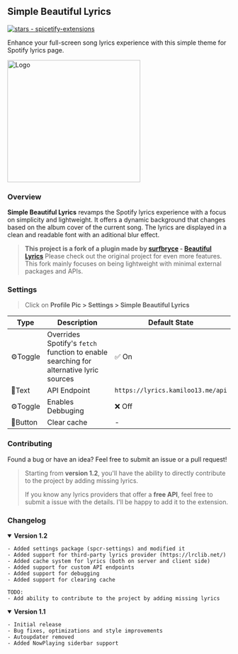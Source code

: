 ## Simple Beautiful Lyrics

<a href="https://github.com/Kamiloo13/spicetify-extensions"><img src="https://img.shields.io/github/stars/Kamiloo13/spicetify-extensions?style=social&amp;logo=data:image/png;base64,iVBORw0KGgoAAAANSUhEUgAAAA4AAAAOCAQAAAC1QeVaAAAAAmJLR0QA/4ePzL8AAACpSURBVBgZBcErCsIAAADQl0SriL9q0uItFLtgsxl1WRCT+AG7sLpi9AYeY21F3QUmhm0w3wMANtYAAAAtma82AABw8fFxBgCAnkwgkOkCMBJ6equkGhpSlZen0JCpUiow0wEdM4FUaQILhSsAOCgtAeZyewBbuTkAPNwB3D0AgNhOzcpKzU4MAHWFSOLnJxEp1AEYq+Ru+vpucpUxAE1HAwADJ00AAAAAf0pmMuwUt9p+AAAAAElFTkSuQmCC" alt="stars - spicetify-extensions"></a>

Enhance your full-screen song lyrics experience with this simple theme for Spotify lyrics page.

<img src="./preview.gif" alt="Logo" width="300" height="275">

### Overview

**Simple Beautiful Lyrics** revamps the Spotify lyrics experience with a focus on simplicity and lightweight. It offers a dynamic background that changes based on the album cover of the current song. The lyrics are displayed in a clean and readable font with an aditional blur effect.

> **This project is a fork of a plugin made by [surfbryce](https://github.com/surfbryce) - [Beautiful Lyrics](https://github.com/surfbryce/beautiful-lyrics)**
> Please check out the original project for even more features. This fork mainly focuses on being lightweight with minimal external packages and APIs.

### Settings

> Click on **Profile Pic > Settings > Simple Beautiful Lyrics**

| Type     | Description                                                                            | Default State                     |
| -------- | -------------------------------------------------------------------------------------- | --------------------------------- |
| ⚙️Toggle | Overrides Spotify's `fetch` function to enable searching for alternative lyric sources | ✅ On                             |
| 📝Text   | API Endpoint                                                                           | `https://lyrics.kamiloo13.me/api` |
| ⚙️Toggle | Enables Debbuging                                                                      | ❌ Off                            |
| 📩Button | Clear cache                                                                            | -                                 |

### Contributing

Found a bug or have an idea? Feel free to submit an issue or a pull request!

> Starting from **version 1.2**, you'll have the ability to directly contribute to the project by adding missing lyrics.
>
> If you know any lyrics providers that offer a **free API**, feel free to submit a issue with the details. I'll be happy to add it to the extension.

### Changelog

<details open>
    <summary><b>Version 1.2</b></summary>

    - Added settings package (spcr-settings) and modified it
    - Added support for third-party lyrics provider (https://lrclib.net/)
    - Added cache system for lyrics (both on server and client side)
    - Added support for custom API endpoints
    - Added support for debugging
    - Added support for clearing cache

    TODO:
    - Add ability to contribute to the project by adding missing lyrics

</details>

<details open>
    <summary><b>Version 1.1</b></summary>

    - Initial release
    - Bug fixes, optimizations and style improvements
    - Autoupdater removed
    - Added NowPlaying siderbar support

</details>
